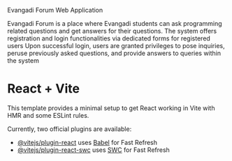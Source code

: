 
Evangadi Forum Web Application


Evangadi Forum is a place where Evangadi students can ask programming related questions and get answers for their questions.
The system offers registration and login functionalities via dedicated forms for registered users
Upon successful login, users are granted privileges to pose inquiries, peruse previously asked questions, and provide answers to queries within the system

# React + Vite

This template provides a minimal setup to get React working in Vite with HMR and some ESLint rules.

Currently, two official plugins are available:

- [@vitejs/plugin-react](https://github.com/vitejs/vite-plugin-react/blob/main/packages/plugin-react/README.md) uses [Babel](https://babeljs.io/) for Fast Refresh
- [@vitejs/plugin-react-swc](https://github.com/vitejs/vite-plugin-react-swc) uses [SWC](https://swc.rs/) for Fast Refresh
